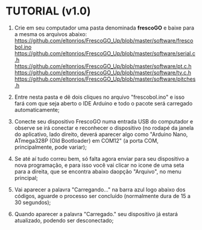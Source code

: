 #  TUTORIAL (v1.0)

1. Crie em seu computador uma pasta denominada **frescoGO** e baixe para a mesma os arquivos abaixo:
<https://github.com/eltonrios/FrescoGO_Up/blob/master/software/frescobol.ino>
<https://github.com/eltonrios/FrescoGO_Up/blob/master/software/serial.c.h> 
<https://github.com/eltonrios/FrescoGO_Up/blob/master/software/pt.c.h> 
<https://github.com/eltonrios/FrescoGO_Up/blob/master/software/tv.c.h> 
<https://github.com/eltonrios/FrescoGO_Up/blob/master/software/pitches.h> 
 
2. Entre nesta pasta e dê dois cliques no arquivo "frescobol.ino" e isso fará com que seja aberto o IDE Arduino e todo o pacote será carregado automaticamente;
3. Conecte seu dispositivo FrescoGO numa entrada USB do computador e observe se irá conectar e reconhecer o dispositivo (no rodapé da janela do aplicativo, lado direito, deverá aparecer algo como "Arduino Nano, ATmega328P (Old Bootloader) em COM12" (a porta COM, principalmente, pode variar);
4. Se até aí tudo correu bem, só falta agora enviar para seu dispositivo a nova programação, e para isso você vai clicar no icone de uma seta para a direita, que se encontra abaixo daopção "Arquivo", no menu principal;
5. Vai aparecer a palavra "Carregando..." na barra azul logo abaixo dos códigos, aguarde o processo ser concluído (normalmente dura de 15 a 30 segundos); 
6. Quando aparecer a palavra "Carregado." seu dispositivo já estará atualizado, podendo ser desconectado;
